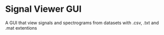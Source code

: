 # Signal Viewer GUI
 A GUI that view signals and spectrograms from datasets with .csv, .txt and .mat extentions
